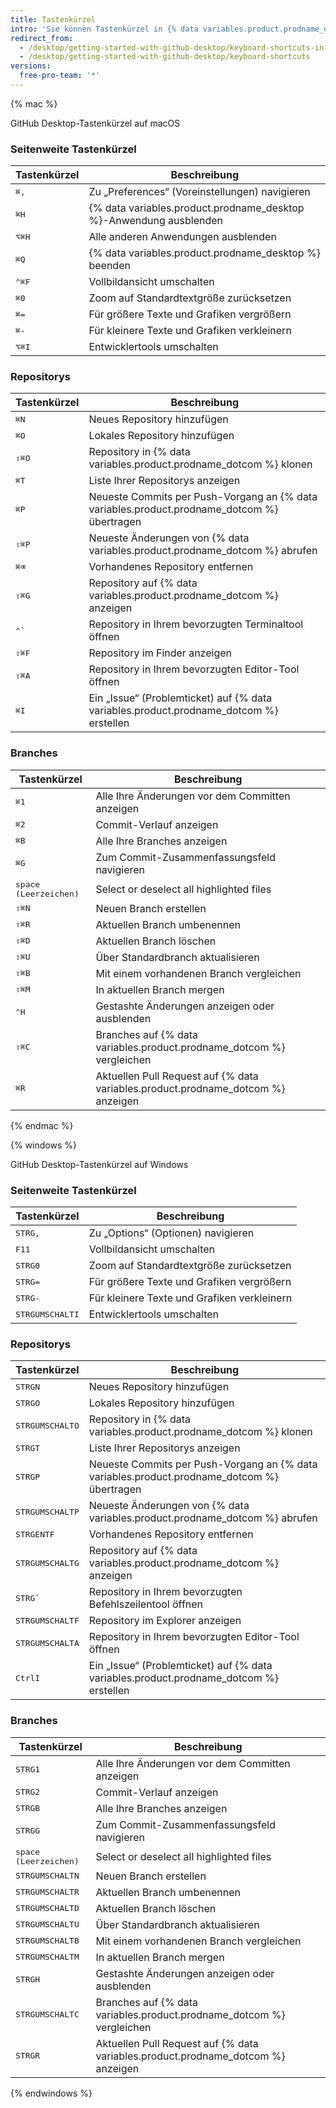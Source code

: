 ```yaml
---
title: Tastenkürzel
intro: 'Sie können Tastenkürzel in {% data variables.product.prodname_desktop %} verwenden.'
redirect_from:
  - /desktop/getting-started-with-github-desktop/keyboard-shortcuts-in-github-desktop/
  - /desktop/getting-started-with-github-desktop/keyboard-shortcuts
versions:
  free-pro-team: '*'
---
```


{% mac %}

GitHub Desktop-Tastenkürzel auf macOS

### Seitenweite Tastenkürzel

| Tastenkürzel                         | Beschreibung                                                       |
| ------------------------------------ | ------------------------------------------------------------------ |
| <kbd>⌘</kbd><kbd>,</kbd>             | Zu „Preferences“ (Voreinstellungen) navigieren                     |
| <kbd>⌘</kbd><kbd>H</kbd>             | {% data variables.product.prodname_desktop %}-Anwendung ausblenden |
| <kbd>⌥</kbd><kbd>⌘</kbd><kbd>H</kbd> | Alle anderen Anwendungen ausblenden                                |
| <kbd>⌘</kbd><kbd>Q</kbd>             | {% data variables.product.prodname_desktop %} beenden              |
| <kbd>⌃</kbd><kbd>⌘</kbd><kbd>F</kbd> | Vollbildansicht umschalten                                         |
| <kbd>⌘</kbd><kbd>0</kbd>             | Zoom auf Standardtextgröße zurücksetzen                            |
| <kbd>⌘</kbd><kbd>=</kbd>             | Für größere Texte und Grafiken vergrößern                          |
| <kbd>⌘</kbd><kbd>-</kbd>             | Für kleinere Texte und Grafiken verkleinern                        |
| <kbd>⌥</kbd><kbd>⌘</kbd><kbd>I</kbd> | Entwicklertools umschalten                                         |

### Repositorys

| Tastenkürzel                         | Beschreibung                                                                                |
| ------------------------------------ | ------------------------------------------------------------------------------------------- |
| <kbd>⌘</kbd><kbd>N</kbd>             | Neues Repository hinzufügen                                                                 |
| <kbd>⌘</kbd><kbd>O</kbd>             | Lokales Repository hinzufügen                                                               |
| <kbd>⇧</kbd><kbd>⌘</kbd><kbd>O</kbd> | Repository in {% data variables.product.prodname_dotcom %} klonen                           |
| <kbd>⌘</kbd><kbd>T</kbd>             | Liste Ihrer Repositorys anzeigen                                                            |
| <kbd>⌘</kbd><kbd>P</kbd>             | Neueste Commits per Push-Vorgang an {% data variables.product.prodname_dotcom %} übertragen |
| <kbd>⇧</kbd><kbd>⌘</kbd><kbd>P</kbd> | Neueste Änderungen von {% data variables.product.prodname_dotcom %} abrufen                 |
| <kbd>⌘</kbd><kbd>⌫</kbd>             | Vorhandenes Repository entfernen                                                            |
| <kbd>⇧</kbd><kbd>⌘</kbd><kbd>G</kbd> | Repository auf {% data variables.product.prodname_dotcom %} anzeigen                        |
| <kbd>⌃</kbd><kbd>&grave;</kbd>       | Repository in Ihrem bevorzugten Terminaltool öffnen                                         |
| <kbd>⇧</kbd><kbd>⌘</kbd><kbd>F</kbd> | Repository im Finder anzeigen                                                               |
| <kbd>⇧</kbd><kbd>⌘</kbd><kbd>A</kbd> | Repository in Ihrem bevorzugten Editor-Tool öffnen                                          |
| <kbd>⌘</kbd><kbd>I</kbd>             | Ein „Issue“ (Problemticket) auf {% data variables.product.prodname_dotcom %} erstellen      |

### Branches

| Tastenkürzel                         | Beschreibung                                                                     |
| ------------------------------------ | -------------------------------------------------------------------------------- |
| <kbd>⌘</kbd><kbd>1</kbd>             | Alle Ihre Änderungen vor dem Committen anzeigen                                  |
| <kbd>⌘</kbd><kbd>2</kbd>             | Commit-Verlauf anzeigen                                                          |
| <kbd>⌘</kbd><kbd>B</kbd>             | Alle Ihre Branches anzeigen                                                      |
| <kbd>⌘</kbd><kbd>G</kbd>             | Zum Commit-Zusammenfassungsfeld navigieren                                       |
| <kbd>space (Leerzeichen)</kbd>       | Select or deselect all highlighted files                                         |
| <kbd>⇧</kbd><kbd>⌘</kbd><kbd>N</kbd> | Neuen Branch erstellen                                                           |
| <kbd>⇧</kbd><kbd>⌘</kbd><kbd>R</kbd> | Aktuellen Branch umbenennen                                                      |
| <kbd>⇧</kbd><kbd>⌘</kbd><kbd>D</kbd> | Aktuellen Branch löschen                                                         |
| <kbd>⇧</kbd><kbd>⌘</kbd><kbd>U</kbd> | Über Standardbranch aktualisieren                                                |
| <kbd>⇧</kbd><kbd>⌘</kbd><kbd>B</kbd> | Mit einem vorhandenen Branch vergleichen                                         |
| <kbd>⇧</kbd><kbd>⌘</kbd><kbd>M</kbd> | In aktuellen Branch mergen                                                       |
| <kbd>⌃</kbd><kbd>H</kbd>             | Gestashte Änderungen anzeigen oder ausblenden                                    |
| <kbd>⇧</kbd><kbd>⌘</kbd><kbd>C</kbd> | Branches auf {% data variables.product.prodname_dotcom %} vergleichen            |
| <kbd>⌘</kbd><kbd>R</kbd>             | Aktuellen Pull Request auf {% data variables.product.prodname_dotcom %} anzeigen |

{% endmac %}

{% windows %}

GitHub Desktop-Tastenkürzel auf Windows

### Seitenweite Tastenkürzel

| Tastenkürzel                                   | Beschreibung                                |
| ---------------------------------------------- | ------------------------------------------- |
| <kbd>STRG</kbd><kbd>,</kbd>                    | Zu „Options“ (Optionen) navigieren          |
| <kbd>F11</kbd>                                 | Vollbildansicht umschalten                  |
| <kbd>STRG</kbd><kbd>0</kbd>                    | Zoom auf Standardtextgröße zurücksetzen     |
| <kbd>STRG</kbd><kbd>=</kbd>                    | Für größere Texte und Grafiken vergrößern   |
| <kbd>STRG</kbd><kbd>-</kbd>                    | Für kleinere Texte und Grafiken verkleinern |
| <kbd>STRG</kbd><kbd>UMSCHALT</kbd><kbd>I</kbd> | Entwicklertools umschalten                  |

### Repositorys

| Tastenkürzel                                   | Beschreibung                                                                                |
| ---------------------------------------------- | ------------------------------------------------------------------------------------------- |
| <kbd>STRG</kbd><kbd>N</kbd>                    | Neues Repository hinzufügen                                                                 |
| <kbd>STRG</kbd><kbd>O</kbd>                    | Lokales Repository hinzufügen                                                               |
| <kbd>STRG</kbd><kbd>UMSCHALT</kbd><kbd>O</kbd> | Repository in {% data variables.product.prodname_dotcom %} klonen                           |
| <kbd>STRG</kbd><kbd>T</kbd>                    | Liste Ihrer Repositorys anzeigen                                                            |
| <kbd>STRG</kbd><kbd>P</kbd>                    | Neueste Commits per Push-Vorgang an {% data variables.product.prodname_dotcom %} übertragen |
| <kbd>STRG</kbd><kbd>UMSCHALT</kbd><kbd>P</kbd> | Neueste Änderungen von {% data variables.product.prodname_dotcom %} abrufen                 |
| <kbd>STRG</kbd><kbd>ENTF</kbd>                 | Vorhandenes Repository entfernen                                                            |
| <kbd>STRG</kbd><kbd>UMSCHALT</kbd><kbd>G</kbd> | Repository auf {% data variables.product.prodname_dotcom %} anzeigen                        |
| <kbd>STRG</kbd><kbd>&grave;</kbd>              | Repository in Ihrem bevorzugten Befehlszeilentool öffnen                                    |
| <kbd>STRG</kbd><kbd>UMSCHALT</kbd><kbd>F</kbd> | Repository im Explorer anzeigen                                                             |
| <kbd>STRG</kbd><kbd>UMSCHALT</kbd><kbd>A</kbd> | Repository in Ihrem bevorzugten Editor-Tool öffnen                                          |
| <kbd>Ctrl</kbd><kbd>I</kbd>                    | Ein „Issue“ (Problemticket) auf {% data variables.product.prodname_dotcom %} erstellen      |

### Branches

| Tastenkürzel                                   | Beschreibung                                                                     |
| ---------------------------------------------- | -------------------------------------------------------------------------------- |
| <kbd>STRG</kbd><kbd>1</kbd>                    | Alle Ihre Änderungen vor dem Committen anzeigen                                  |
| <kbd>STRG</kbd><kbd>2</kbd>                    | Commit-Verlauf anzeigen                                                          |
| <kbd>STRG</kbd><kbd>B</kbd>                    | Alle Ihre Branches anzeigen                                                      |
| <kbd>STRG</kbd><kbd>G</kbd>                    | Zum Commit-Zusammenfassungsfeld navigieren                                       |
| <kbd>space (Leerzeichen)</kbd>                 | Select or deselect all highlighted files                                         |
| <kbd>STRG</kbd><kbd>UMSCHALT</kbd><kbd>N</kbd> | Neuen Branch erstellen                                                           |
| <kbd>STRG</kbd><kbd>UMSCHALT</kbd><kbd>R</kbd> | Aktuellen Branch umbenennen                                                      |
| <kbd>STRG</kbd><kbd>UMSCHALT</kbd><kbd>D</kbd> | Aktuellen Branch löschen                                                         |
| <kbd>STRG</kbd><kbd>UMSCHALT</kbd><kbd>U</kbd> | Über Standardbranch aktualisieren                                                |
| <kbd>STRG</kbd><kbd>UMSCHALT</kbd><kbd>B</kbd> | Mit einem vorhandenen Branch vergleichen                                         |
| <kbd>STRG</kbd><kbd>UMSCHALT</kbd><kbd>M</kbd> | In aktuellen Branch mergen                                                       |
| <kbd>STRG</kbd><kbd>H</kbd>                    | Gestashte Änderungen anzeigen oder ausblenden                                    |
| <kbd>STRG</kbd><kbd>UMSCHALT</kbd><kbd>C</kbd> | Branches auf {% data variables.product.prodname_dotcom %} vergleichen            |
| <kbd>STRG</kbd><kbd>R</kbd>                    | Aktuellen Pull Request auf {% data variables.product.prodname_dotcom %} anzeigen |

{% endwindows %}

